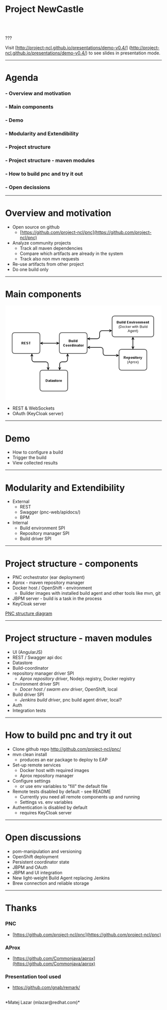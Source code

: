 
Project NewCastle
=================
<br />


<br />


???

Visit [http://project-ncl.github.io/presentations/demo-v0.4/] (http://project-ncl.github.io/presentations/demo-v0.4/) to see slides in presentation mode. 

---

Agenda
======

### - Overview and motivation

### - Main components

### - Demo

### - Modularity and Extendibility

### - Project structure

### - Project structure - maven modules

### - How to build pnc and try it out

### - Open decissions

---

Overview and motivation
=======================
- Open source on github
    - [https://github.com/project-ncl/pnc](https://github.com/project-ncl/pnc)
- Analyze community projects
    - Track all maven dependencies
    - Compare which artifacts are already in the system
    - Track also non mvn requests
- Re-use artifacts from other project
- Do one build only

---

Main components
===============
![main components](./images/pnc-main-components.png)

- REST & WebSockets
- OAuth (KeyCloak server)

---

Demo
====
- How to configure a build
- Trigger the build
- View collected results

---

Modularity and Extendibility
============================
- External
    - REST
    - Swagger (pnc-web/apidocs/)
    - BPM
- Internal
    - Build environment SPI
    - Repository manager SPI
    - Build driver SPI

---

Project structure - components
==============================
- PNC orchestrator (ear deployment)
- Aprox - maven repository manager
- Docker host / OpenShift - environment
    - Builder images with installed build agent and other tools like mvn, git
- JBPM server - build is a task in the process
- KeyCloak server 

[PNC structure diagram](./images/pnc-detailed-diagram.png)

---

Project structure - maven modules
=================================
- UI (AngularJS)
- REST / Swagger api doc
- Datastore
- Build-coordinator
- repository manager driver SPI
    - *Aprox repository driver*, Nodejs registry, Docker registry
- Environment driver SPI
    - *Docer host / swarm env driver*, OpenShift, local
- Build driver SPI
    - *Jenkins build driver*, pnc build agent driver, local?
- Auth
- Integration tests

---

How to build pnc and try it out
===============================
- Clone github repo http://github.com/project-ncl/pnc/
- mvn clean install
    - produces an ear package to deploy to EAP
- Set-up remote services
    - Docker host with required images
    - Aprox repository manager
- Configure settings
    - or use env variables to "fill" the default file
- Remote tests disabled by default - see README
    - Currently you need all remote components up and running
    - Settings vs. env variables
- Authentication is disabled by default
    - requires KeyCloak server

---

Open discussions
================
- pom-manipulation and versioning
- OpenShift deployment
- Persistent coordinator state
- JBPM and OAuth
- JBPM and UI integration
- New light-weight Build Agent replacing Jenkins
- Brew connection and reliable storage


---

Thanks
======

### PNC
- [https://github.com/project-ncl/pnc](https://github.com/project-ncl/pnc)

### AProx
- [https://github.com/Commonjava/aprox](https://github.com/Commonjava/aprox)

### Presentation tool used
- https://github.com/gnab/remark/

<br />
*Matej Lazar (mlazar@redhat.com)*
